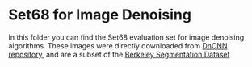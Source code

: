 # Set68 for Image Denoising

In this folder you can find the Set68 evaluation set for image denoising algorithms. These images were directly downloaded from [DnCNN repository](https://github.com/cszn/DnCNN/tree/master/testsets/BSD68), and are a subset of the [Berkeley Segmentation Dataset](https://www2.eecs.berkeley.edu/Research/Projects/CS/vision/bsds/)